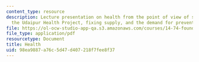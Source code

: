 ```yaml
---
content_type: resource
description: Lecture presentation on health from the point of view of social scientists,
  the Udaipur Health Project, fixing supply, and the demand for preventive health.
file: https://ol-ocw-studio-app-qa.s3.amazonaws.com/courses/14-74-foundations-of-development-policy-spring-2009/98ea9887a76c5d47d407218f7fee8f37_MIT14_74s09_lec10.pdf
file_type: application/pdf
resourcetype: Document
title: Health
uid: 98ea9887-a76c-5d47-d407-218f7fee8f37
---
```

